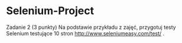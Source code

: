 # Selenium-Project
Zadanie 2 (3 punkty) Na podstawie przykładu z zajęć, przygotuj testy Selenium testujące 10 stron http://www.seleniumeasy.com/test/ .
